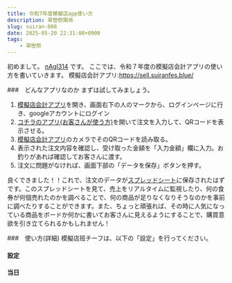 ```yaml
---
title: 令和7年度模擬店app使い方
description: 翠巒祭関係
slug: suiran-008
date: 2025-05-20 22:31:00+0900
tags:
    - 翠巒祭
---
```


初めまして。 [nAgI314](https://github.com/nAgI314) です。
ここでは、令和７年度の模擬店会計アプリの使い方を書いていきます。
模擬店会計アプリ:https://sell.suiranfes.blue/

###　どんなアプリなのか
まずは試してみましょう。
1. [模擬店会計アプリ](https://sell.suiranfes.blue/)を開き、画面右下の人のマークから、ログインページに行き、googleアカウントにログイン
1. [コチラのアプリ(お客さんが使う方)](https://shop.suiranfes.blue/)を開いて注文を入力して、QRコードを表示させる。
2. [模擬店会計アプリ](https://sell.suiranfes.blue/)のカメラでそのQRコードを読み取る。
3. 表示された注文内容を確認し、受け取った金額を「入力金額」欄に入力。お釣りがあれば確認してお客さんに渡す。
4. 注文に問題がなければ、画面下部の「データを保存」ボタンを押す。

良くできました！！これで、注文のデータが[スプレッドシート](https://docs.google.com/spreadsheets/d/1nmwhBjzqQ1J31PresVmXLAlLozgWs-WUZh1KmJuhawE/edit?gid=2000281178#gid=2000281178)に保存されたはずです。このスプレッドシートを見て、売上をリアルタイムに監視したり、何の食券が何個売れたのかを調べることで、何の商品が足りなくなりそうなのかを事前に調べたりすることができます。また、ちょっと頑張れば、その時に人気になっている商品をボードか何かに書いてお客さんに見えるようにすることで、購買意欲を引き立てられるかもしれません！

###　使い方(詳細)
模擬店班チーフは、以下の「設定」を行ってください。
#### 設定

#### 当日